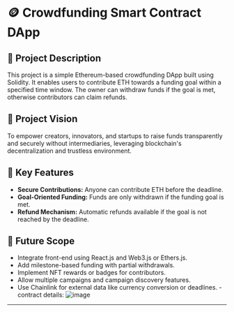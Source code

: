 # 🪙 Crowdfunding Smart Contract DApp

## 📘 Project Description
This project is a simple Ethereum-based crowdfunding DApp built using Solidity. It enables users to contribute ETH towards a funding goal within a specified time window. The owner can withdraw funds if the goal is met, otherwise contributors can claim refunds.

## 🎯 Project Vision
To empower creators, innovators, and startups to raise funds transparently and securely without intermediaries, leveraging blockchain's decentralization and trustless environment.

## 🌟 Key Features
- **Secure Contributions:** Anyone can contribute ETH before the deadline.
- **Goal-Oriented Funding:** Funds are only withdrawn if the funding goal is met.
- **Refund Mechanism:** Automatic refunds available if the goal is not reached by the deadline.

## 🔮 Future Scope
- Integrate front-end using React.js and Web3.js or Ethers.js.
- Add milestone-based funding with partial withdrawals.
- Implement NFT rewards or badges for contributors.
- Allow multiple campaigns and campaign discovery features.
- Use Chainlink for external data like currency conversion or deadlines.
-contract details:
![image](https://github.com/user-attachments/assets/158eb1a1-16ad-4498-8873-2c4cb6adfe69)

---

